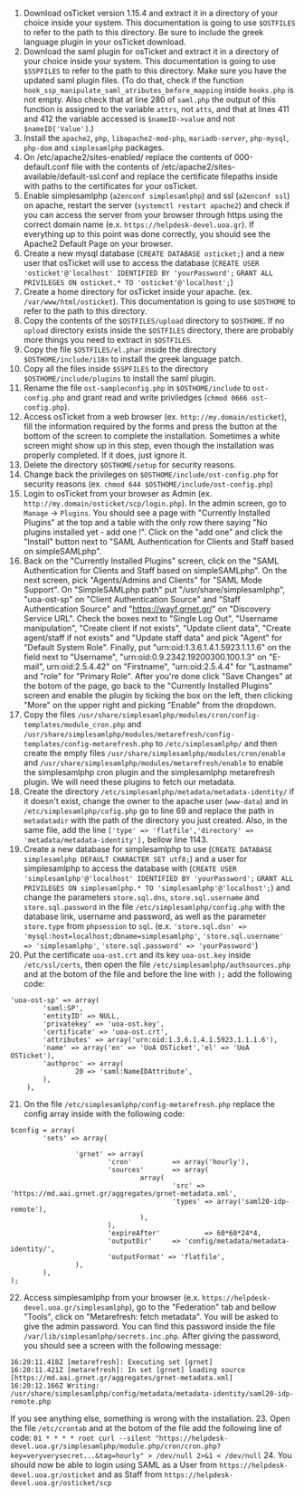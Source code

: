 1. Download osTicket version 1.15.4 and extract it in a directory of your choice inside your system. This documentation is going to use `$OSTFILES` to refer to the path to this directory. Be sure to include the greek language plugin in your osTicket download.
2. Download the saml plugin for osTicket and extract it in a directory of your choice inside your system. This documentation is going to use `$SSPFILES` to refer to the path to this directory. Make sure you have the updated saml plugin  files. (To do that, check if the function `hook_ssp_manipulate_saml_atributes_before_mapping` inside `hooks.php` is not empty. Also check that at line 280 of `saml.php` the output of this function is assigned to the variable `attrs`, not `atts`, and that at lines 411 and 412 the variable accessed is `$nameID->value` and not `$nameID['Value']`.)
3. Install the `apache2`, `php`, `libapache2-mod-php`, `mariadb-server`, `php-mysql`, `php-dom` and `simplesamlphp` packages.
4. On /etc/apache2/sites-enabled/ replace the contents of 000-default.conf file with the contents of /etc/apache2/sites-available/default-ssl.conf and replace the certificate filepaths inside with paths to the certificates for your osTicket.
5. Enable simplesamlphp (`a2enconf simplesamlphp`) and ssl (`a2enconf ssl`) on apache, restart the server (`systemctl restart apache2`) and check if you can access the server from your browser through https using the correct domain name (e.x. `https://helpdesk-devel.uoa.gr`). If everything up to this point was done correctly, you should see the Apache2 Default Page on your browser.
6. Create a new mysql database (`CREATE DATABASE osticket;`) and a new user that  osTicket will use to access the database (`CREATE USER 'osticket'@'localhost' IDENTIFIED BY 'yourPassword';` `GRANT ALL PRIVILEGES ON osticket.* TO 'osticket'@'localhost';`)
7. Create a home directory for osTicket inside your apache. (ex. `/var/www/html/osticket`). This documentation is going to use `$OSTHOME` to refer to the path to this directory.
8. Copy the contents of the `$OSTFILES/upload` directory to `$OSTHOME`. If no `upload` directory exists inside the `$OSTFILES` directory, there are probably more things you need to extract in `$OSTFILES`.
9. Copy the file `$OSTFILES/el.phar` inside the directory `$OSTHOME/include/i18n` to install the greek language patch.
10. Copy all the files inside `$SSPFILES` to the directory `$OSTHOME/include/plugins` to install the saml plugin.
11. Rename the file `ost-sampleconfig.php` in `$OSTHOME/include` to `ost-config.php` and grant read and write priviledges (`chmod 0666 ost-config.php`).
12. Access osTicket from a web browser (ex. `http://my.domain/osticket`), fill the information required by the forms and press the button at the bottom of the screen to complete the installation. Sometimes a white screen might show up in this step, even though the installation was properly completed. If it does, just ignore it.
13. Delete the directory `$OSTHOME/setup` for security reasons.
14. Change back the privileges on `$OSTHOME/include/ost-config.php` for security reasons (ex. `chmod 644 $OSTHOME/include/ost-config.php`)
15. Login to osTicket from your browser as Admin (ex. `http://my.domain/osticket/scp/login.php`). In the admin screen, go to `Manage` &#8594; `Plugins`. You should see a page with "Currently Installed Plugins" at the top and a table with the only row there saying "No plugins installed yet - add one !". Click on the "add one" and click the "Install" button next to "SAML Authentication for Clients and Staff based on simpleSAMLphp".
16. Back on the "Currently Installed Plugins" screen, click on the "SAML Authentication for Clients and Staff based on simpleSAMLphp". On the next screen, pick "Agents/Admins and Clients" for "SAML Mode Support". On "SimpleSAMLphp path" put "/usr/share/simplesamlphp", "uoa-ost-sp" on "Client Authentication Source" and "Staff Authentication Source" and "https://wayf.grnet.gr/" on "Discovery Service URL". Check the boxes next to "Single Log Out", "Username manipulation", "Create client if not exists", "Update client data", "Create agent/staff if not exists" and "Update staff data" and pick "Agent" for "Default System Role". Finally, put "urn:oid:1.3.6.1.4.1.5923.1.1.1.6" on the field next to "Username", "urn:oid:0.9.2342.19200300.100.1.3" on "E-mail", urn:oid:2.5.4.42" on "Firstname", "urn:oid:2.5.4.4" for "Lastname" and "role" for "Primary Role". After you're done click "Save Changes" at the botom of the page, go back to the "Currently Installed Plugins" screen and enable the plugin by ticking the box on the left, then clicking "More" on the upper right and picking "Enable" from the dropdown.
17. Copy the files `/usr/share/simplesamlphp/modules/cron/config-templates/module_cron.php` and `/usr/share/simplesamlphp/modules/metarefresh/config-templates/config-metarefresh.php` to `/etc/simplesamlphp/` and then create the empty files `/usr/share/simplesamlphp/modules/cron/enable` and `/usr/share/simplesamlphp/modules/metarefresh/enable` to enable the simplesamlphp cron plugin and the simplesamlphp metarefresh plugin. We will need these plugins to fetch our metadata.
18. Create the directory `/etc/simplesamlphp/metadata/metadata-identity/` if it doesn't exist, change the owner to the apache user (`www-data`) and in `/etc/simplesamlphp/cofig.php` go to line 69 and replace the path in `metadatadir` with the path of the directory you just created. Also, in the same file, add the line `['type' => 'flatfile','directory' => 'metadata/metadata-identity'],` bellow line 1143.
19. Create a new database for simplesamlphp to use (`CREATE DATABASE simplesamlphp DEFAULT CHARACTER SET utf8;`) and a user for simplesamlphp to access the database with (`CREATE USER 'simplesamlphp'@'localhost' IDENTIFIED BY 'yourPassword';` `GRANT ALL PRIVILEGES ON simplesamlphp.* TO 'simplesamlphp'@'localhost';`) and change the parameters `store.sql.dns`, `store.sql.username` and `store.sql.password` in the file `/etc/simplesamlphp/config.php` with the database link, username and password, as well as the parameter `store.type` from `phpsession` to `sql`.  (e.x. `'store.sql.dsn' => 'mysql:host=localhost;dbname=simplesamlphp'`, `'store.sql.username' => 'simplesamlphp'`, `'store.sql.password' => 'yourPassword'`)
20. Put the certificate `uoa-ost.crt` and its key `uoa-ost.key` inside `/etc/ssl/certs`, then open the file `/etc/simplesamlphp/authsources.php` and at the botom of the file and before the line with `);` add the following code:
```
'uoa-ost-sp' => array(
        'saml:SP',
        'entityID' => NULL,
        'privatekey' => 'uoa-ost.key',
        'certificate' => 'uoa-ost.crt',
        'attributes' => array('urn:oid:1.3.6.1.4.1.5923.1.1.1.6'),
        'name' => array('en' => 'UoA OSTicket','el' => 'UoA OSTicket'),
        'authproc' => array(
                20 => 'saml:NameIDAttribute',
        ),
    ),
```
21. On the file `/etc/simplesamlphp/config-metarefresh.php` replace the config array inside with the following code:
```
$config = array(
        'sets' => array(

                'grnet' => array(
                        'cron'          => array('hourly'),
                        'sources'       => array(
                                array(
                                        'src' => 'https://md.aai.grnet.gr/aggregates/grnet-metadata.xml',
                                        'types' => array('saml20-idp-remote'),
                                ),
                        ),
                        'expireAfter'           => 60*60*24*4,
                        'outputDir'     => 'config/metadata/metadata-identity/',
                        'outputFormat' => 'flatfile',
                ),
        ),
);
```
22. Access simplesamlphp from your browser (e.x. `https://helpdesk-devel.uoa.gr/simplesamlphp`), go to the "Federation" tab and bellow "Tools", click on "Metarefresh: fetch metadata". You will be asked to give the admin password. You can find this password inside the file `/var/lib/simplesamlphp/secrets.inc.php`. After giving the password, you should see a screen with the following message:
```
16:20:11.418Z [metarefresh]: Executing set [grnet]
16:20:11.421Z [metarefresh]: In set [grnet] loading source [https://md.aai.grnet.gr/aggregates/grnet-metadata.xml]
16:20:12.166Z Writing: /usr/share/simplesamlphp/config/metadata/metadata-identity/saml20-idp-remote.php
```
If you see anything else, something is wrong with the installation.
23. Open the file `/etc/crontab` and at the botom of the file add the following line of code: `01 * * * * root curl --silent "https://helpdesk-devel.uoa.gr/simplesamlphp/module.php/cron/cron.php?key=veryverysecret...&tag=hourly" > /dev/null 2>&1 < /dev/null`
24. You should now be able to login using SAML as a User from `https://helpdesk-devel.uoa.gr/osticket` and as Staff from `https://helpdesk-devel.uoa.gr/osticket/scp`
